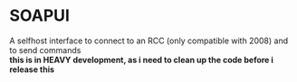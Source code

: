 # SOAPUI
A selfhost interface to connect to an RCC (only compatible with 2008) and to send commands<br>
<b>this is in HEAVY development, as i need to clean up the code before i release this</b>
